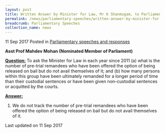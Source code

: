 ```yaml
---
layout: post
title: Written Answer by Minister for Law, Mr K Shanmugam, to Parliamentary Question on Pre-Trial Remandees Offered Bail But Declined
permalink: /news/parliamentary-speeches/written-answer-by-minister-for-law--mr-k-shanmugam--to-parliamen10
breadcrumb: Parliamentary Speeches
collection_name: news
---
```



11 Sep 2017 Posted in [Parliamentary speeches and responses](/news/parliamentary-speeches)

**Asst Prof Mahdev Mohan (Nominated Member of Parliament)**

**<u>Question:</u>**
To ask the Minister for Law in each year since 2011 (a) what is the number of pre-trial remandees who have been offered the option of being released on bail but do not avail themselves of it; and (b) how many persons within this group have been ultimately remanded for a longer period of time than their custodial sentences or have been given non-custodial sentences or acquitted by the courts.


**<u>Answer:</u>**
1. We do not track the number of pre-trial remandees who have been offered the option of being released on bail but do not avail themselves of it. 

<p class="right-side-updated">Last updated on 11 Sep 2017</p>

